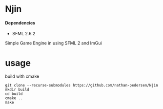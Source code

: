 # Njin 
#### Dependencies
- SFML 2.6.2

Simple Game Engine in using SFML 2 and ImGui

# usage
build with cmake
```
git clone --recurse-submodules https://github.com/nathan-pedersen/Njin
mkdir build
cd build
cmake ..
make
```
